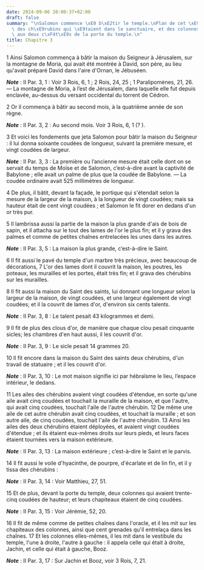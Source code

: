 ```yaml
---
date: 2024-09-06 20:00:37+02:00
draft: false
summary: "\nSalomon commence \xE0 b\xE2tir le temple.\nPlan de cet \xE9difice.\nDescription\
  \ des ch\xE9rubins qui \xE9taient dans le sanctuaire, et des colonnes qui \xE9taient\
  \ aux deux c\xF4t\xE9s de la porte du temple.\n"
title: Chapitre 3
---
```





1 Ainsi Salomon commença à bâtir la maison du Seigneur à Jérusalem, sur la montagne de Moria, qui avait été montrée à David, son père, au lieu qu'avait préparé David dans l'aire d'Ornan, le Jébuséen.

***Note*** :  II Par. 3, 1 : Voir 3 Rois, 6, 1 ; 2 Rois, 24, 25 ; 1 Paralipomènes, 21, 26. ― La montagne de Moria, à l’est de Jérusalem, dans laquelle elle fut depuis enclavée, au-dessus du versant occidental du torrent de Cédron.

2 Or il commença à bâtir au second mois, à la quatrième année de son règne.

***Note*** :  II Par. 3, 2 : Au second mois. Voir 3 Rois, 6, 1 (? ).


3 Et voici les fondements que jeta Salomon pour bâtir la maison du Seigneur : il lui donna soixante coudées de longueur, suivant la première mesure, et vingt coudées de largeur.

***Note*** :  II Par. 3, 3 : La première ou l’ancienne mesure était celle dont on se servait du temps de Moïse et de Salomon, c’est-à-dire avant la captivité de Babylone ; elle avait un palme de plus que la coudée de Babylone. ― La coudée ordinaire avait 525 millimètres de longueur.


4 De plus, il bâtit, devant la façade, le portique qui s'étendait selon la mesure de la largeur de la maison, à la longueur de vingt coudées; mais sa hauteur était de cent vingt coudées ; et Salomon le fit dorer en dedans d'un or très pur.


5 Il lambrissa aussi la partie de la maison la plus grande d'ais de bois de sapin, et il attacha sur le tout des lames de l'or le plus fin; et il y grava des palmes et comme de petites chaînes entrelacées les unes dans les autres.

***Note*** :  II Par. 3, 5 : La maison la plus grande, c’est-à-dire le Saint.

6 Il fit aussi le pavé du temple d'un marbre très précieux, avec beaucoup de décorations, 7 L'or des lames dont il couvrit la maison, les poutres, les poteaux, les murailles et les portes, était très fin; et il grava des chérubins sur les murailles.


8 Il fit aussi la maison du Saint des saints, lui donnant une longueur selon la largeur de la maison, de vingt coudées, et une largeur également de vingt coudées; et il la couvrit de lames d'or, d'environ six cents talents.

***Note*** :  II Par. 3, 8 : Le talent pesait 43 kilogrammes et demi.

9 Il fit de plus des clous d'or, de manière que chaque clou pesait cinquante sicles; les chambres d'en haut aussi, il les couvrit d'or.

***Note*** :  II Par. 3, 9 : Le sicle pesait 14 grammes 20.


10 Il fit encore dans la maison du Saint des saints deux chérubins, d'un travail de statuaire ; et il les couvrit d'or.

***Note*** :  II Par. 3, 10 : Le mot maison signifie ici par hébraïsme le lieu, l’espace intérieur, le dedans.

11 Les ailes des chérubins avaient vingt coudées d'étendue, en sorte qu'une aile avait cinq coudées et touchait la muraille de la maison, et que l'autre, qui avait cinq coudées, touchait l'aile de l'autre chérubin. 12 De même une aile de cet autre chérubin avait cinq coudées, et touchait la muraille ; et son autre aile, de cinq coudées, touchait l'aile de l'autre chérubin. 13 Ainsi les ailes des deux chérubins étaient déployées, et avaient vingt coudées d'étendue ; et ils étaient eux-mêmes droits sur leurs pieds, et leurs faces étaient tournées vers la maison extérieure.

***Note*** :  II Par. 3, 13 : La maison extérieure ; c’est-à-dire le Saint et le parvis.


14 Il fit aussi le voile d'hyacinthe, de pourpre, d'écarlate et de lin fin, et il y tissa des chérubins :

***Note*** :  II Par. 3, 14 : Voir Matthieu, 27, 51.


15 Et de plus, devant la porte du temple, deux colonnes qui avaient trente-cinq coudées de hauteur; et leurs chapiteaux étaient de cinq coudées.

***Note*** :  II Par. 3, 15 : Voir Jérémie, 52, 20.

16 Il fit de même comme de petites chaînes dans l'oracle, et il les mit sur les chapiteaux des colonnes, ainsi que cent grenades qu'il entrelaça dans les chaînes. 17 Et les colonnes elles-mêmes, il les mit dans le vestibule du temple, l'une à droite, l'autre à gauche : il appela celle qui était à droite, Jachin, et celle qui était à gauche, Booz.

***Note*** :  II Par. 3, 17 : Sur Jachin et Booz, voir 3 Rois, 7, 21.

